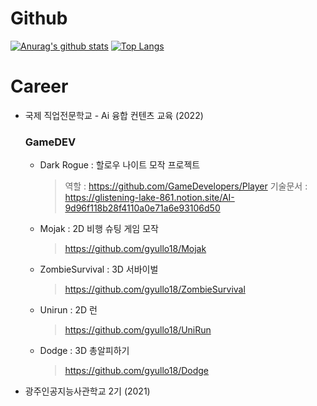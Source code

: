 
<!--
**gyullo18/gyullo18** is a ✨ _special_ ✨ repository because its `README.md` (this file) appears on your GitHub profile.

Here are some ideas to get you started:

- 🔭 I’m currently working on ...
- 🌱 I’m currently learning ...
- 👯 I’m looking to collaborate on ...
- 🤔 I’m looking for help with ...
- 💬 Ask me about ...
- 📫 How to reach me: ...
- 😄 Pronouns: ...
- ⚡ Fun fact: ...
-->
# Github
[![Anurag's github stats](https://github-readme-stats.vercel.app/api?username=gyullo18)](https://github.com/anuraghazra/github-readme-stats)
[![Top Langs](https://github-readme-stats.vercel.app/api/top-langs/?username=gyullo18&layout=compact)](https://github.com/anuraghazra/github-readme-stats)



# Career
- 국제 직업전문학교 - Ai 융합 컨텐츠 교육 (2022)
  ### GameDEV
  * Dark Rogue : 할로우 나이트 모작 프로젝트 
     > 역할 : https://github.com/GameDevelopers/Player 
     > 기술문서 : https://glistening-lake-861.notion.site/AI-9d96f118b28f4110a0e71a6e93106d50
  * Mojak : 2D 비행 슈팅 게임 모작 
     > https://github.com/gyullo18/Mojak
  * ZombieSurvival : 3D 서바이벌
     > https://github.com/gyullo18/ZombieSurvival
  * Unirun : 2D 런
     > https://github.com/gyullo18/UniRun
  * Dodge : 3D 총알피하기
     > https://github.com/gyullo18/Dodge

- 광주인공지능사관학교 2기 (2021)
